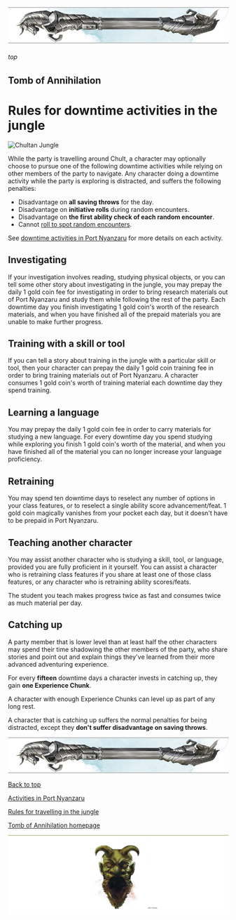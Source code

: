 
![immovable rod](/images/immovable-rod.jpg)

###### top

## Tomb of Annihilation

# Rules for downtime activities in the jungle

![Chultan Jungle](images/undead-trex.jpg)

While the party is travelling around Chult, a character may optionally choose to pursue one of the following downtime activities while relying on other members of the party to navigate. Any character doing a downtime activity while the party is exploring is distracted, and suffers the following penalties:

- Disadvantage on **all saving throws** for the day.
- Disadvantage on **initiative rolls** during random encounters.
- Disadvantage on **the first ability check of each random encounter**.
- Cannot [roll to spot random encounters](random_encounters.md#encounter-distance).

See [downtime activities in Port Nyanzaru](Port_Nyanzaru_activities.md#retraining) for more details on each activity.

## Investigating
If your investigation involves reading, studying physical objects, or you can tell some other story about investigating in the jungle, you may prepay the daily 1 gold coin fee for investigating in order to bring research materials out of Port Nyanzaru and study them while following the rest of the party. Each downtime day you finish investigating 1 gold coin's worth of the research materials, and when you have finished all of the prepaid materials you are unable to make further progress.

## Training with a skill or tool
If you can tell a story about training in the jungle with a particular skill or tool, then your character can prepay the daily 1 gold coin training fee in order to bring training materials out of Port Nyanzaru. A character consumes 1 gold coin's worth of training material each downtime day they spend training.

## Learning a language
You may prepay the daily 1 gold coin fee in order to carry materials for studying a new language. For every downtime day you spend studying while exploring you finish 1 gold coin's worth of the material, and when you have finished all of the material you can no longer increase your language proficiency.

## Retraining
You may spend ten downtime days to reselect any number of options in your class features, or to reselect a single ability score advancement/feat. 1 gold coin magically vanishes from your pocket each day, but it doesn't have to be prepaid in Port Nyanzaru.

## Teaching another character
You may assist another character who is studying a skill, tool, or language, provided you are fully proficient in it yourself. You can assist a character who is retraining class features if you share at least one of those class features, or any character who is retraining ability scores/feats.

The student you teach makes progress twice as fast and consumes twice as much material per day.

## Catching up
A party member that is lower level than at least half the other characters may spend their time shadowing the other members of the party, who share stories and point out and explain things they've learned from their more advanced adventuring experience.

For every __fifteen__ downtime days a character invests in catching up, they gain __one Experience Chunk__.

A character with enough Experience Chunks can level up as part of any long rest.

A character that is catching up suffers the normal penalties for being distracted, except they **don't suffer disadvantage on saving throws**.

![immovable rod](/images/immovable-rod.jpg)

[Back to top](#top)

[Activities in Port Nyanzaru](Port_Nyanzaru_activities.md#top)

[Rules for travelling in the jungle](md#top)

[Tomb of Annihilation homepage](README.md#top)

![the end](/images/toa-end.jpg)
